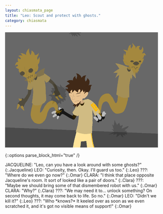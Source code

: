 ```yaml
---
layout: chiasmata_page
title: "Leo: Scout and protect with ghosts."
category: chiasmata
---
```


![93](/chiasmata/images/narrative/094.png)

{::options parse_block_html="true" /}
<div class="dialogue">
JACQUELINE: "Leo, can you have a look around with some ghosts?" 
{:.Jacqueline}
LEO: "Curiosity, then. Okay. I'll guard us too." 
{:.Leo}
???: "Where do we even go now?" 
{:.Omar}
CLARA: "I think that place opposite Jacqueline's room. It sort of looked like a pair of doors." 
{:.Clara}
???: "Maybe we should bring some of that dismembered robot with us." 
{:.Omar}
CLARA: "Why?" 
{:.Clara}
???: "We may need it to... unlock something? On second thoughts, it may come back to life. So no." 
{:.Omar}
LEO: "Didn't we kill it?" 
{:.Leo}
???: "Who *knows?* It keeled over as soon as we even scratched it, and it's got no visible means of support!" 
{:.Omar}
</div>